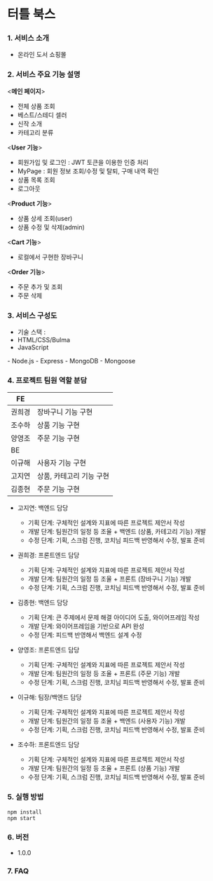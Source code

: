 # 터틀 북스

### 1. 서비스 소개

- 온라인 도서 쇼핑몰

### 2. 서비스 주요 기능 설명

<**메인 페이지**>

- 전체 상품 조회
- 베스트/스테디 셀러
- 신작 소개
- 카테고리 분류

<**User 기능**>

- 회원가입 및 로그인 : JWT 토큰을 이용한 인증 처리
- MyPage : 회원 정보 조회/수정 및 탈퇴, 구매 내역 확인
- 상품 목록 조회
- 로그아웃

<**Product 기능**>

- 상품 상세 조회(user)
- 상품 수정 및 삭제(admin)

<**Cart 기능**>

- 로컬에서 구현한 장바구니

<**Order 기능**>

- 주문 추가 및 조회
- 주문 삭제

### 3. 서비스 구성도

- 기술 스택 :
  <FE>
- HTML/CSS/Bulma
- JavaScript

<BE>
- Node.js
- Express
- MongoDB
- Mongoose

### 4. 프로젝트 팀원 역할 분담

| FE     |                          |
| ------ | ------------------------ |
| 권희경 | 장바구니 기능 구현       |
| 조수하 | 상품 기능 구현           |
| 양영조 | 주문 기능 구현           |
| BE     |                          |
| 이규해 | 사용자 기능 구현         |
| 고지연 | 상품, 카테고리 기능 구현 |
| 김종현 | 주문 기능 구현           |

- 고지연: 백엔드 담당

  - 기획 단계: 구체적인 설계와 지표에 따른 프로젝트 제안서 작성
  - 개발 단계: 팀원간의 일정 등 조율 + 백엔드 (상품, 카테고리 기능) 개발
  - 수정 단계: 기획, 스크럼 진행, 코치님 피드백 반영해서 수정, 발표 준비

- 권희경: 프론트엔드 담당

  - 기획 단계: 구체적인 설계와 지표에 따른 프로젝트 제안서 작성
  - 개발 단계: 팀원간의 일정 등 조율 + 프론트 (장바구니 기능) 개발
  - 수정 단계: 기획, 스크럼 진행, 코치님 피드백 반영해서 수정, 발표 준비

- 김종현: 백엔드 담당

  - 기획 단계: 큰 주제에서 문제 해결 아이디어 도출, 와이어프레임 작성
  - 개발 단계: 와이어프레임을 기반으로 API 완성
  - 수정 단계: 피드백 반영해서 백엔드 설계 수정

- 양영조: 프론트엔드 담당

  - 기획 단계: 구체적인 설계와 지표에 따른 프로젝트 제안서 작성
  - 개발 단계: 팀원간의 일정 등 조율 + 프론트 (주문 기능) 개발
  - 수정 단계: 기획, 스크럼 진행, 코치님 피드백 반영해서 수정, 발표 준비

- 이규해: 팀장/백엔드 담당

  - 기획 단계: 구체적인 설계와 지표에 따른 프로젝트 제안서 작성
  - 개발 단계: 팀원간의 일정 등 조율 + 백엔드 (사용자 기능) 개발
  - 수정 단계: 기획, 스크럼 진행, 코치님 피드백 반영해서 수정, 발표 준비

- 조수하: 프론트엔드 담당
  - 기획 단계: 구체적인 설계와 지표에 따른 프로젝트 제안서 작성
  - 개발 단계: 팀원간의 일정 등 조율 + 프론트 (상품 기능) 개발
  - 수정 단계: 기획, 스크럼 진행, 코치님 피드백 반영해서 수정, 발표 준비

### 5. 실행 방법

```
npm install
npm start
```

### 6. 버전

- 1.0.0

### 7. FAQ
